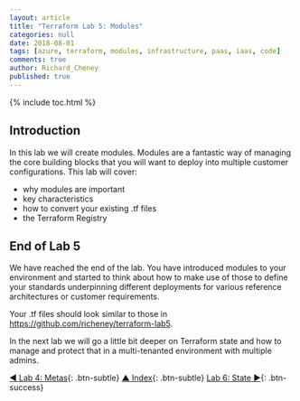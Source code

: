 ```yaml
---
layout: article
title: "Terraform Lab 5: Modules"
categories: null
date: 2018-08-01
tags: [azure, terraform, modules, infrastructure, paas, iaas, code]
comments: true
author: Richard_Cheney
published: true
---
```


{% include toc.html %}

## Introduction

In this lab we will create modules.  Modules are a fantastic way of managing the core building blocks that you will want to deploy into multiple customer configurations.  This lab will cover:

* why modules are important
* key characteristics
* how to convert your existing .tf files
* the Terraform Registry

## End of Lab 5

We have reached the end of the lab. You have introduced modules to your environment and started to think about how to make use of those to define your standards underpinning different deployments for various reference architectures or customer requirements.

Your .tf files should look similar to those in <https://github.com/richeney/terraform-lab5>.

In the next lab we will go a little bit deeper on Terraform state and how to manage and protect that in a multi-tenanted environment with multiple admins.

[◄ Lab 4: Metas](../lab4){: .btn-subtle} [▲ Index](../#lab-contents){: .btn-subtle} [Lab 6: State ►](../lab6){: .btn-success}